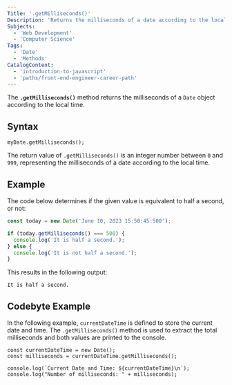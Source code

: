 ```yaml
---
Title: '.getMilliseconds()'
Description: 'Returns the milliseconds of a date according to the local time.'
Subjects:
  - 'Web Development'
  - 'Computer Science'
Tags:
  - 'Date'
  - 'Methods'
CatalogContent:
  - 'introduction-to-javascript'
  - 'paths/front-end-engineer-career-path'
---
```


The **`.getMilliseconds()`** method returns the milliseconds of a `Date` object according to the local time.

## Syntax

```pseudo
myDate.getMilliseconds();
```

The return value of `.getMilliseconds()` is an integer number between `0` and `999`, representing the milliseconds of a date according to the local time.

## Example

The code below determines if the given value is equivalent to half a second, or not:

```js
const today = new Date('June 10, 2023 15:50:45:500');

if (today.getMilliseconds() === 500) {
  console.log('It is half a second.');
} else {
  console.log('It is not half a second.');
}
```

This results in the following output:

```shell
It is half a second.
```

## Codebyte Example

In the following example, `currentDateTime` is defined to store the current date and time. The `.getMilliseconds()` method is used to extract the total milliseconds and both values are printed to the console.

```codebyte/javascript
const currentDateTime = new Date();
const milliseconds = currentDateTime.getMilliseconds();

console.log(`Current Date and Time: ${currentDateTime}\n`);
console.log("Number of milliseconds: " + milliseconds);
```
